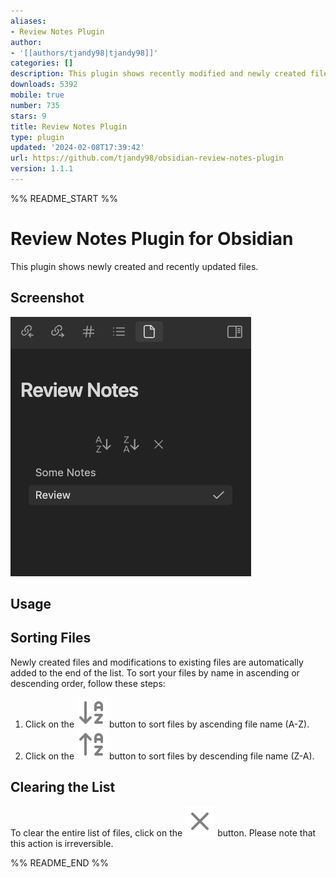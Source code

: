 ```yaml
---
aliases:
- Review Notes Plugin
author:
- '[[authors/tjandy98|tjandy98]]'
categories: []
description: This plugin shows recently modified and newly created files
downloads: 5392
mobile: true
number: 735
stars: 9
title: Review Notes Plugin
type: plugin
updated: '2024-02-08T17:39:42'
url: https://github.com/tjandy98/obsidian-review-notes-plugin
version: 1.1.1
---
```


%% README_START %%

# Review Notes Plugin for Obsidian

This plugin shows newly created and recently updated files.

## Screenshot

![sidebar](https://raw.githubusercontent.com/tjandy98/obsidian-review-notes-plugin/HEAD/docs/demo.png)

## Usage

## Sorting Files

Newly created files and modifications to existing files are automatically added to the end of the list. To sort your files by name in ascending or descending order, follow these steps:

1. Click on the ![ascending](https://raw.githubusercontent.com/tjandy98/obsidian-review-notes-plugin/HEAD/docs/arrow-down-a-z.svg) button to sort files by ascending file name (A-Z).
2. Click on the ![descending](https://raw.githubusercontent.com/tjandy98/obsidian-review-notes-plugin/HEAD/docs/arrow-up-a-z.svg) button to sort files by descending file name (Z-A).

## Clearing the List

To clear the entire list of files, click on the ![x](https://raw.githubusercontent.com/tjandy98/obsidian-review-notes-plugin/HEAD/docs/x.svg) button. Please note that this action is irreversible.


%% README_END %%